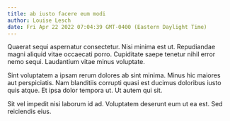 ```yaml
---
title: ab iusto facere eum modi
author: Louise Lesch
date: Fri Apr 22 2022 07:04:39 GMT-0400 (Eastern Daylight Time)
---
```

Quaerat sequi aspernatur consectetur. Nisi minima est ut. Repudiandae magni aliquid vitae occaecati porro. Cupiditate saepe tenetur nihil error nemo sequi. Laudantium vitae minus voluptate.

 Sint voluptatem a ipsam rerum dolores ab sint minima. Minus hic maiores aut perspiciatis. Nam blanditiis corrupti quasi est ducimus doloribus iusto quis atque. Et ipsa dolor tempora ut. Ut autem qui sit.

 Sit vel impedit nisi laborum id ad. Voluptatem deserunt eum ut ea est. Sed reiciendis eius.